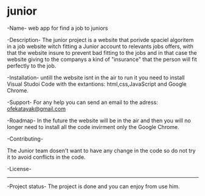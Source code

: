 # junior


-Name-
web app for find a job to juniors

-Description-
The junior project is a website that porivde spaciel algoritem in a job website witch fitting a Junior account to relevants jobs offers, with that the website insure to prevent bad fitting to the jobs and in that case the website giving to the companys a kind of "insurance" that the person will fit perfectly to the job.


-Installation-
untill the website isnt in the air to run it you need to install Visual Studoi Code with the extantions: html,css,JavaScript and Google Chrome.

-Support-
For any help you can send an email to the adress: ofekatayak@gmail.com

-Roadmap-
In the future the website will be in the air and then you will no longer need to install all the code invirment only the Google Chrome.

-Contributing-

The Junior team dosen't want to have any change in the code so do not try it to avoid conflicts in the code.

-License-

------

-Project status-
The project is done and you can enjoy from use him.

